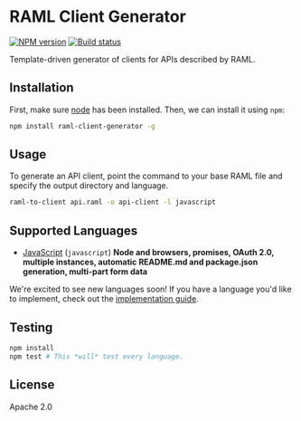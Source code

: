 # RAML Client Generator

[![NPM version][npm-image]][npm-url]
[![Build status][travis-image]][travis-url]

Template-driven generator of clients for APIs described by RAML.

## Installation

First, make sure [node](http://nodejs.org) has been installed. Then, we can install it using `npm`:

```sh
npm install raml-client-generator -g
```

## Usage

To generate an API client, point the command to your base RAML file and specify the output directory and language.

```sh
raml-to-client api.raml -o api-client -l javascript
```

## Supported Languages

* [JavaScript](languages/javascript) (`javascript`) **Node and browsers, promises, OAuth 2.0, multiple instances, automatic README.md and package.json generation, multi-part form data**

We're excited to see new languages soon! If you have a language you'd like to implement, check out the [implementation guide](IMPLEMENTATION.md).

## Testing

```sh
npm install
npm test # This *will* test every language.
```

## License

Apache 2.0

[npm-image]: https://img.shields.io/npm/v/raml-client-generator.svg?style=flat
[npm-url]: https://npmjs.org/package/raml-client-generator
[travis-image]: https://img.shields.io/travis/mulesoft/raml-client-generator.svg?style=flat
[travis-url]: https://travis-ci.org/mulesoft/raml-client-generator
